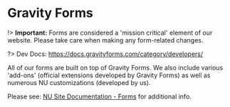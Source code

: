 # Gravity Forms

!> **Important:** Forms are considered a 'mission critical' element of our website. Please take care when making any form-related changes.

?> Dev Docs: https://docs.gravityforms.com/category/developers/

All of our forms are built on top of Gravity Forms. We also include various 'add-ons' (official extensions developed by Gravity Forms) as well as numerous NU customizations (developed by us).

Please see: [NU Site Documentation - Forms](nu-site-doc/forms.md) for additional info.
